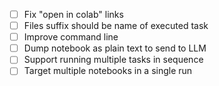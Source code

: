 - [ ] Fix "open in colab" links
- [ ] Files suffix should be name of executed task
- [ ] Improve command line
- [ ] Dump notebook as plain text to send to LLM
- [ ] Support running multiple tasks in sequence
- [ ] Target multiple notebooks in a single run